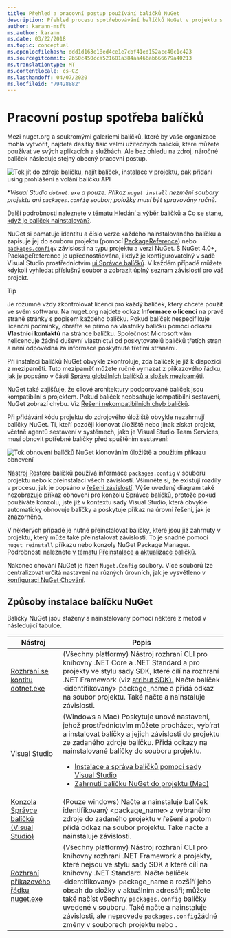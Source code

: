 ```yaml
---
title: Přehled a pracovní postup používání balíčků NuGet
description: Přehled procesu spotřebovávání balíčků NuGet v projektu s odkazy na jiné konkrétní části procesu.
author: karann-msft
ms.author: karann
ms.date: 03/22/2018
ms.topic: conceptual
ms.openlocfilehash: ddd1d163e18ed4ce1e7cbf41ed152acc40c1c423
ms.sourcegitcommit: 2b50c450cca521681a384aa466ab666679a40213
ms.translationtype: MT
ms.contentlocale: cs-CZ
ms.lasthandoff: 04/07/2020
ms.locfileid: "79428882"
---
```

# <a name="package-consumption-workflow"></a>Pracovní postup spotřeba balíčků

Mezi nuget.org a soukromými galeriemi balíčků, které by vaše organizace mohla vytvořit, najdete desítky tisíc velmi užitečných balíčků, které můžete používat ve svých aplikacích a službách. Ale bez ohledu na zdroj, náročné balíček následuje stejný obecný pracovní postup.

![Tok jít do zdroje balíčku, najít balíček, instalace v projektu, pak přidání using prohlášení a volání balíčku API](media/Overview-01-GeneralFlow.png)

\*_Visual Studio `dotnet.exe` a pouze. Příkaz `nuget install` nezmění soubory projektu ani `packages.config` soubor; položky musí být spravovány ručně._

Další podrobnosti naleznete [v tématu Hledání a výběr balíčků](../consume-packages/finding-and-choosing-packages.md) a Co se [stane, když je balíček nainstalován?](../concepts/package-installation-process.md).

NuGet si pamatuje identitu a číslo verze každého nainstalovaného balíčku a zapisuje jej do souboru projektu (pomocí [PackageReference](../consume-packages/package-references-in-project-files.md)) nebo [`packages.config`](../reference/packages-config.md)v závislosti na typu projektu a verzi NuGet. S NuGet 4.0+, PackageReference je upřednostňována, i když je konfigurovatelný v sadě Visual Studio prostřednictvím [ui Správce balíčků](install-use-packages-visual-studio.md). V každém případě můžete kdykoli vyhledat příslušný soubor a zobrazit úplný seznam závislostí pro váš projekt.

> [!Tip]
> Je rozumné vždy zkontrolovat licenci pro každý balíček, který chcete použít ve svém softwaru. Na nuget.org najdete odkaz **Informace o licenci** na pravé straně stránky s popisem každého balíčku. Pokud balíček nespecifikuje licenční podmínky, obraťte se přímo na vlastníky balíčku pomocí odkazu **Vlastníci kontaktů** na stránce balíčku. Společnost Microsoft vám nelicencuje žádné duševní vlastnictví od poskytovatelů balíčků třetích stran a není odpovědná za informace poskytnuté třetími stranami.

Při instalaci balíčků NuGet obvykle zkontroluje, zda balíček je již k dispozici z mezipaměti. Tuto mezipaměť můžete ručně vymazat z příkazového řádku, jak je popsáno v části [Správa globálních balíčků a složek mezipaměti](../consume-packages/managing-the-global-packages-and-cache-folders.md).

NuGet také zajišťuje, že cílové architektury podporované balíček jsou kompatibilní s projektem. Pokud balíček neobsahuje kompatibilní sestavení, NuGet zobrazí chybu. Viz [Řešení nekompatibilních chyb balíčků](../concepts/dependency-resolution.md#resolving-incompatible-package-errors).

Při přidávání kódu projektu do zdrojového úložiště obvykle nezahrnují balíčky NuGet. Ti, kteří později klonovat úložiště nebo jinak získat projekt, včetně agentů sestavení v systémech, jako je Visual Studio Team Services, musí obnovit potřebné balíčky před spuštěním sestavení:

![Tok obnovení balíčků NuGet klonováním úložiště a použitím příkazu obnovení](media/Overview-02-RestoreFlow.png)

[Nástroj Restore](../consume-packages/package-restore.md) balíčků používá informace `packages.config` v souboru projektu nebo k přeinstalaci všech závislostí. Všimněte si, že existují rozdíly v procesu, jak je popsáno v [řešení závislostí](../concepts/dependency-resolution.md). Výše uvedený diagram také nezobrazuje příkaz obnovení pro konzolu Správce balíčků, protože pokud používáte konzolu, jste již v kontextu sady Visual Studio, která obvykle automaticky obnovuje balíčky a poskytuje příkaz na úrovni řešení, jak je znázorněno.

V některých případě je nutné přeinstalovat balíčky, které jsou již zahrnuty v projektu, který může také přeinstalovat závislosti. To je snadné pomocí `nuget reinstall` příkazu nebo konzoly NuGet Package Manager. Podrobnosti naleznete [v tématu Přeinstalace a aktualizace balíčků](../consume-packages/reinstalling-and-updating-packages.md).

Nakonec chování NuGet je řízen `Nuget.Config` soubory. Více souborů lze centralizovat určitá nastavení na různých úrovních, jak je vysvětleno v [konfiguraci NuGet Chování](../consume-packages/configuring-nuget-behavior.md).

## <a name="ways-to-install-a-nuget-package"></a>Způsoby instalace balíčku NuGet

Balíčky NuGet jsou staženy a nainstalovány pomocí některé z metod v následující tabulce.

| Nástroj | Popis |
| --- | --- |
| [Rozhraní se kontitu dotnet.exe](install-use-packages-dotnet-cli.md) | (Všechny platformy) Nástroj rozhraní CLI pro knihovny .NET Core a .NET Standard a pro projekty ve stylu sady SDK, které cílí na rozhraní .NET Framework (viz [atribut SDK).](/dotnet/core/tools/csproj#additions) Načte balíček \<identifikovaný\> package_name a přidá odkaz na soubor projektu. Také načte a nainstaluje závislosti. |
| Visual Studio | (Windows a Mac) Poskytuje unové nastavení, jehož prostřednictvím můžete procházet, vybírat a instalovat balíčky a jejich závislosti do projektu ze zadaného zdroje balíčku. Přidá odkazy na nainstalované balíčky do souboru projektu.<ul><li>[Instalace a správa balíčků pomocí sady Visual Studio](install-use-packages-visual-studio.md)</li><li>[Zahrnutí balíčku NuGet do projektu (Mac)](/visualstudio/mac/nuget-walkthrough)</li></ul> |
| [Konzola Správce balíčků (Visual Studio)](install-use-packages-powershell.md) | (Pouze windows) Načte a nainstaluje balíček identifikovaný \<package_name\> z vybraného zdroje do zadaného projektu v řešení a potom přidá odkaz na soubor projektu. Také načte a nainstaluje závislosti. |
| [Rozhraní příkazového řádku nuget.exe](install-use-packages-nuget-cli.md) | (Všechny platformy) Nástroj rozhraní CLI pro knihovny rozhraní .NET Framework a projekty, které nejsou ve stylu sady SDK a které cílí na knihovny .NET Standard. Načte balíček \<identifikovaný\> package_name a rozšíří jeho obsah do složky v aktuálním adresáři; můžete také načíst všechny `packages.config` balíčky uvedené v souboru. Také načte a nainstaluje závislosti, ale neprovede `packages.config`žádné změny v souborech projektu nebo . |
